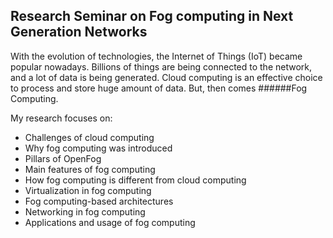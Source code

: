 ## Research Seminar on Fog computing in Next Generation Networks
With the evolution of technologies, the Internet of Things (IoT) became popular nowadays. Billions of things are being connected to the network, and a lot of data is being generated. Cloud computing is an effective choice to process and store huge amount of data. But, then comes ######Fog Computing. 

My research focuses on:
* Challenges of cloud computing
* Why fog computing was introduced
* Pillars of OpenFog
* Main features of fog computing
* How fog computing is different from cloud computing
* Virtualization in fog computing
* Fog computing-based architectures
* Networking in fog computing
* Applications and usage of fog computing

